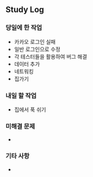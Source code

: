 
## Study Log

### 당일에 한 작업
- 카카오 로그인 실패
- 일반 로그인으로 수정
- 각 테스터들을 활용하여 버그 해결
- 데이터 추가
- 네트워킹
- 집가기

### 내일 할 작업
- 집에서 푹 쉬기

### 미해결 문제
-

### 기타 사항
-

